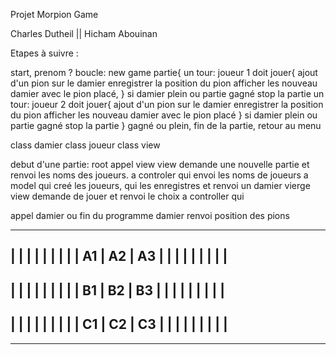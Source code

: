 Projet Morpion Game 

Charles Dutheil || Hicham Abouinan



Etapes à suivre : 


start,
prenom ?
boucle: new game
partie{
un tour:
joueur 1 doit jouer{
ajout d'un pion sur le damier
enregistrer la position du pion
afficher les nouveau damier avec le pion placé, 
}
si damier plein ou partie gagné stop la partie
un tour:
joueur 2 doit jouer{
ajout d'un pion sur le damier
enregistrer la position du pion
afficher les nouveau damier avec le pion placé
}
si damier plein ou partie gagné stop la partie
}
gagné ou plein, fin de la partie, retour au menu

class damier
class joueur
class view

debut d'une partie:
root appel view
view demande une nouvelle partie et renvoi les noms des joueurs. a controler qui envoi les noms de joueurs a model qui creé les joueurs, qui les enregistres et renvoi un damier vierge
view demande de jouer et renvoi le choix a controller qui 

appel damier ou fin du programme
damier renvoi position des pions




   ----------------------------------
   |          |          |          |
   |          |          |          |
   |     A1   |     A2   |    A3    |
   |          |          |          |
   |          |          |          |
   ----------------------------------
   |          |          |          |
   |          |          |          |
   |     B1   |     B2   |     B3   |
   |          |          |          |
   |          |          |          |
   ----------------------------------
   |          |          |          |
   |          |          |          |
   |     C1   |     C2   |      C3  |
   |          |          |          | 
   |          |          |          |
   ----------------------------------






   ----------------------------------

